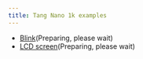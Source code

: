 ```yaml
---
title: Tang Nano 1k examples
---
```


- [Blink](./examples/LED.md)(Preparing, please wait)
- [LCD screen](./examples/LCD.md)(Preparing, please wait)
